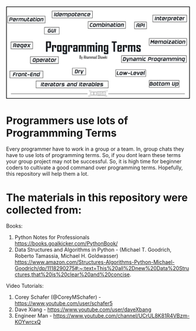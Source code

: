 ![Poster](https://github.com/ahammadshawki8/Programming-Terms/blob/master/term.jpg)

# Programmers use lots of Programmming Terms 

Every programmer have to work in a group or a team. In, group chats they have to use lots of programming terms. So, if you dont learn these terms your group project may not be successful. So, it is high time for beginner coders to cultivate a good command over programming terms. Hopefully, this repository will help them a lot.


# The materials in this repository were collected from:

Books:
  1. Python Notes for Professionals https://books.goalkicker.com/PythonBook/ 
  2. Data Structures and Algorithms in Python - (Michael T. Goodrich, Roberto Tamassia, Michael H. Goldwasser) https://www.amazon.com/Structures-Algorithms-Python-Michael-Goodrich/dp/1118290275#:~:text=This%20all%2Dnew%20Data%20Structures,that%20is%20clear%20and%20concise.

Video Tutorials:
  1. Corey Schafer (@CoreyMSchafer) - https://www.youtube.com/user/schafer5
  2. Dave Xiang - https://www.youtube.com/user/daveXbang
  3. Engineer Man - https://www.youtube.com/channel/UCrUL8K81R4VBzm-KOYwrcxQ
